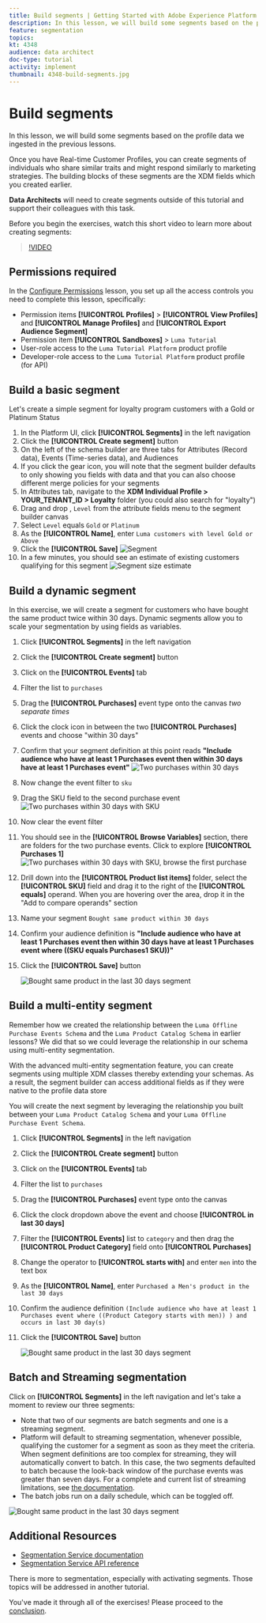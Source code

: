 ```yaml
---
title: Build segments | Getting Started with Adobe Experience Platform for Data Architects and Data Engineers
description: In this lesson, we will build some segments based on the profile data we have ingested in the previous lessons.
feature: segmentation
topics: 
kt: 4348
audience: data architect
doc-type: tutorial
activity: implement
thumbnail: 4348-build-segments.jpg
---
```


# Build segments

<!-- 30 min-->
In this lesson, we will build some segments based on the profile data we ingested in the previous lessons.

Once you have Real-time Customer Profiles, you can create segments of individuals who share similar traits and might respond similarly to marketing strategies. The building blocks of these segments are the XDM fields which you created earlier.

**Data Architects** will need to create segments outside of this tutorial and support their colleagues with this task.

Before you begin the exercises, watch this short video to learn more about creating segments:
>[!VIDEO](https://video.tv.adobe.com/v/27254?quality=12&learn=on)

## Permissions required

In the [Configure Permissions](configure-permissions.md) lesson, you set up all the access controls you need to complete this lesson, specifically:

* Permission items **[!UICONTROL Profiles]** > **[!UICONTROL View Profiles]** and **[!UICONTROL Manage Profiles]** and **[!UICONTROL Export Audience Segment]**
* Permission item **[!UICONTROL Sandboxes]** > `Luma Tutorial`
* User-role access to the `Luma Tutorial Platform` product profile
* Developer-role access to the `Luma Tutorial Platform` product profile (for API)

## Build a basic segment

Let's create a simple segment for loyalty program customers with a Gold or Platinum Status

1. In the Platform UI, click **[!UICONTROL Segments]** in the left navigation
1. Click the **[!UICONTROL Create segment]** button 
1. On the left of the schema builder are three tabs for Attributes (Record data), Events (Time-series data), and Audiences
1. If you click the gear icon, you will note that the segment builder defaults to only showing you fields with data and that you can also choose different merge policies for your segments
1. In Attributes tab, navigate to the **XDM Individual Profile > YOUR_TENANT_ID > Loyalty** folder (you could also search for "loyalty")
1. Drag and drop , `Level` from the attribute fields menu to the segment builder canvas 
1. Select `Level` equals `Gold` or `Platinum`
1. As the **[!UICONTROL Name]**, enter `Luma customers with level Gold or Above`
1. Click the **[!UICONTROL Save]**
   ![Segment](assets/segment-goldOrAbove.png)
1. In a few minutes, you should see an estimate of existing customers qualifying for this segment
   ![Segment size estimate](assets/segment-goldOrAbove-estimate.png)

<!--## Build a sequential segment-->

## Build a dynamic segment

In this exercise, we will create a segment for customers who have bought the same product twice within 30 days. Dynamic segments allow you to scale your segmentation by using fields as variables.

1. Click **[!UICONTROL Segments]** in the left navigation
1. Click the **[!UICONTROL Create segment]** button 
1. Click on the **[!UICONTROL Events]** tab
1. Filter the list to `purchases`
1. Drag the **[!UICONTROL Purchases]** event type onto the canvas _two separate times_
1. Click the clock icon in between the two **[!UICONTROL Purchases]** events and choose "within 30 days"
1. Confirm that your segment definition at this point reads **"Include audience who have at least 1 Purchases event then within 30 days have at least 1 Purchases event"**
   ![Two purchases within 30 days](assets/segment-twoPurchases.png)
1. Now change the event filter to `sku`
1. Drag the SKU field to the second purchase event
   ![Two purchases within 30 days with SKU](assets/segment-twoPurchases-addSku.png)
1. Now clear the event filter
1. You should see in the **[!UICONTROL Browse Variables]** section, there are folders for the two purchase events. Click to explore **[!UICONTROL Purchases 1]**   
   ![Two purchases within 30 days with SKU, browse the first purchase](assets/segment-twoPurchases-browsePurchaseOne.png)
1. Drill down into the **[!UICONTROL Product list items]** folder, select the **[!UICONTROL SKU]** field and drag it to the right of the **[!UICONTROL equals]** operand. When you are hovering over the area, drop it in the  "Add to compare operands" section
1. Name your segment `Bought same product within 30 days`
1. Confirm your audience definition is **"Include audience who have at least 1 Purchases event then within 30 days have at least 1 Purchases event where ((SKU equals Purchases1 SKU))"**
1. Click the **[!UICONTROL Save]** button

   ![Bought same product in the last 30 days segment](assets/segment-boughtSameProduct.png)

## Build a multi-entity segment

Remember how we created the relationship between the `Luma Offline Purchase Events Schema` and the `Luma Product Catalog Schema` in earlier lessons? We did that so we could leverage the relationship in our schema using multi-entity segmentation.

With the advanced multi-entity segmentation feature, you can create segments using multiple XDM classes thereby extending your schemas. As a result, the segment builder can access additional fields as if they were native to the profile data store

You will create the next segment by leveraging the relationship you built between your `Luma Product Catalog Schema` and your `Luma Offline Purchase Event Schema`.

1. Click **[!UICONTROL Segments]** in the left navigation
1. Click the **[!UICONTROL Create segment]** button 
1. Click on the **[!UICONTROL Events]** tab
1. Filter the list to `purchases`
1. Drag the **[!UICONTROL Purchases]** event type onto the canvas
1. Click the clock dropdown above the event and choose **[!UICONTROL in last 30 days]**
1. Filter the **[!UICONTROL Events]** list to `category` and then drag the **[!UICONTROL Product Category]** field onto **[!UICONTROL Purchases]**
1. Change the operator to **[!UICONTROL starts with]** and enter `men` into the text box
1. As the **[!UICONTROL Name]**, enter `Purchased a Men's product in the last 30 days`
1. Confirm the audience definition `(Include audience who have at least 1 Purchases event where ((Product Category starts with men)) ) and occurs in last 30 day(s)`
1. Click the **[!UICONTROL Save]** button

   ![Bought same product in the last 30 days segment](assets/segment-purchasedMens.png)

## Batch and Streaming segmentation

Click on **[!UICONTROL Segments]** in the left navigation and let's take a moment to review our three segments:

* Note that two of our segments are batch segments and one is a streaming segment. 
* Platform will default to streaming segmentation, whenever possible, qualifying the customer for a segment as soon as they meet the criteria. When segment definitions are too complex for streaming, they will automatically convert to batch. In this case, the two segments defaulted to batch because the look-back window of the purchase events was greater than seven days. For a complete and current list of streaming limitations, see [the documentation](https://docs.adobe.com/content/help/en/experience-platform/segmentation/ui/streaming-segmentation.html).
* The batch jobs run on a daily schedule, which can be toggled off.
  
![Bought same product in the last 30 days segment](assets/segment-review.png)

## Additional Resources

* [Segmentation Service documentation](https://docs.adobe.com/content/help/en/experience-platform/segmentation/home.html)
* [Segmentation Service API reference](https://www.adobe.io/apis/experienceplatform/home/api-reference.html#!acpdr/swagger-specs/segmentation.yaml)

There is more to segmentation, especially with activating segments. Those topics will be addressed in another tutorial.

You've made it through all of the exercises! Please proceed to the [conclusion](conclusion.md).